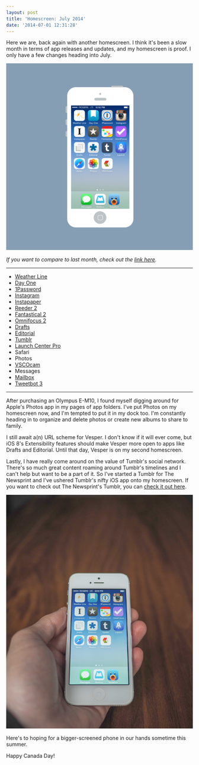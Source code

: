 ```yaml
---
layout: post
title: 'Homescreen: July 2014'
date: '2014-07-01 12:31:28'
---
```


Here we are, back again with another homescreen. I think it's been a slow month in terms of app releases and updates, and my homescreen is proof. I only have a few changes heading into July. 

![](/media/images/2014/Jun/Homescreen-July-2014-1.png)

*If you want to compare to last month, check out the [link here](http://www.thenewsprint.co/2014/06/01/homescreen-june-2014/).*

---

* [Weather Line](https://itunes.apple.com/ca/app/weather-line-accurate-forecast/id715319015?mt=8&uo=4&at=1l3v5At)
* [Day One](https://itunes.apple.com/ca/app/day-one-journal-diary/id421706526?mt=8&uo=4&at=1l3v5At)
* [1Password](https://itunes.apple.com/ca/app/1password-password-manager/id568903335?mt=8&uo=4&at=1l3v5At)
* [Instagram](https://itunes.apple.com/ca/app/instagram/id389801252?mt=8&uo=4&at=1l3v5At)
* [Instapaper](https://itunes.apple.com/ca/app/instapaper/id288545208?mt=8&uo=4&at=1l3v5At)
* [Reeder 2](https://itunes.apple.com/ca/app/reeder-2/id697846300?mt=8&uo=4&at=1l3v5At)
* [Fantastical 2](https://itunes.apple.com/ca/app/fantastical-2-for-iphone-calendar/id718043190?mt=8&uo=4&at=1l3v5At)
* [Omnifocus 2](https://itunes.apple.com/ca/app/omnifocus-2-for-iphone/id690305341?mt=8&uo=4&at=1l3v5At)
* [Drafts](https://itunes.apple.com/ca/app/drafts-quickly-capture-notes/id502385074?mt=8&uo=4&at=1l3v5At)
* [Editorial](https://itunes.apple.com/ca/app/editorial/id673907758?mt=8&uo=4&at=1l3v5At)
* [Tumblr](https://itunes.apple.com/ca/app/tumblr/id305343404?mt=8&uo=4&at=1l3v5At)
* [Launch Center Pro](https://itunes.apple.com/ca/app/launch-center-pro/id532016360?mt=8&uo=4&at=1l3v5At)
* Safari
* Photos
* [VSCOcam](https://itunes.apple.com/ca/app/vsco-cam/id588013838?mt=8&uo=4&at=1l3v5At)
* Messages
* [Mailbox](https://itunes.apple.com/ca/app/mailbox/id576502633?mt=8&uo=4&at=1l3v5At)
* [Tweetbot 3](https://itunes.apple.com/ca/app/tweetbot-3-for-twitter-iphone/id722294701?mt=8&uo=4&at=1l3v5At)

---

After purchasing an Olympus E-M10, I found myself digging around for Apple's Photos app in my pages of app folders. I've put Photos on my homescreen now, and I'm tempted to put it in my dock too. I'm constantly heading in to organize and delete photos or create new albums to share to family. 

I still await a(n) URL scheme for Vesper. I don't know if it will ever come, but iOS 8's Extensibility features should make Vesper more open to apps like Drafts and Editorial. Until that day, Vesper is on my second homescreen.

Lastly, I have really come around on the value of Tumblr's social network. There's so much great content roaming around Tumblr's timelines and I can't help but want to be a part of it. So I've started a Tumblr for The Newsprint and I've ushered Tumblr's nifty iOS app onto my homescreen. If you want to check out The Newsprint's Tumblr, you can [check it out here](http://thenewsprintco.tumblr.com).

![](/media/images/2014/Jun/P6290244.jpg)

Here's to hoping for a bigger-screened phone in our hands sometime this summer.

Happy Canada Day!
